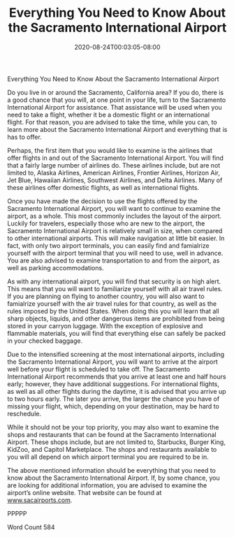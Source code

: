 ﻿---
title: "Everything You Need to Know About the Sacramento International Airport"
date: 2020-08-24T00:03:05-08:00
description: "International Airports Tips for Web Success"
featured_image: "/images/International Airports.jpg"
tags: ["International Airports"]
---

Everything You Need to Know About the Sacramento International Airport

Do you live in or around the Sacramento, California area?  If you do, there is a good chance that you will, at one point in your life, turn to the Sacramento International Airport for assistance.  That assistance will be used when you need to take a flight, whether it be a domestic flight or an international flight. For that reason, you are advised to take the time, while you can, to learn more about the Sacramento International Airport and everything that is has to offer.

Perhaps, the first item that you would like to examine is the airlines that offer flights in and out of the Sacramento International Airport. You will find that a fairly large number of airlines do. These airlines include, but are not limited to, Alaska Airlines, American Airlines, Frontier Airlines, Horizon Air, Jet Blue, Hawaiian Airlines, Southwest Airlines, and Delta Airlines.  Many of these airlines offer domestic flights, as well as international flights.  

Once you have made the decision to use the flights offered by the Sacramento International Airport, you will want to continue to examine the airport, as a whole. This most commonly includes the layout of the airport. Luckily for travelers, especially those who are new to the airport, the Sacramento International Airport is relatively small in size, when compared to other international airports. This will make navigation at little bit easier. In fact, with only two airport terminals, you can easily find and famialrize yourself with the airport terminal that you will need to use, well in advance.  You are also advised to examine transportation to and from the airport, as well as parking accommodations.

As with any international airport, you will find that security is on high alert. This means that you will want to familiarize yourself with all air travel rules. If you are planning on flying to another country, you will also want to famialrize yourself with the air travel rules for that country, as well as the rules imposed by the United States. When doing this you will learn that all sharp objects, liquids, and other dangerous items are prohibited from being stored in your carryon luggage. With the exception of explosive and flammable materials, you will find that everything else can safely be packed in your checked baggage.  

Due to the intensified screening at the most international airports, including the Sacramento International Airport, you will want to arrive at the airport well before your flight is scheduled to take off. The Sacramento International Airport recommends that you arrive at least one and half hours early; however, they have additional suggestions. For international flights, as well as all other flights during the daytime, it is advised that you arrive up to two hours early. The later you arrive, the larger the chance you have of missing your flight, which, depending on your destination, may be hard to reschedule.  

While it should not be your top priority, you may also want to examine the shops and restaurants that can be found at the Sacramento International Airport. These shops include, but are not limited to, Starbucks, Burger King, KidZoo, and Capitol Marketplace.  The shops and restaurants available to you will all depend on which airport terminal you are required to be in.  

The above mentioned information should be everything that you need to know about the Sacramento International Airport. If, by some chance, you are looking for additional information, you are advised to examine the airport’s online website. That website can be found at www.sacairports.com.

PPPPP

Word Count 584

